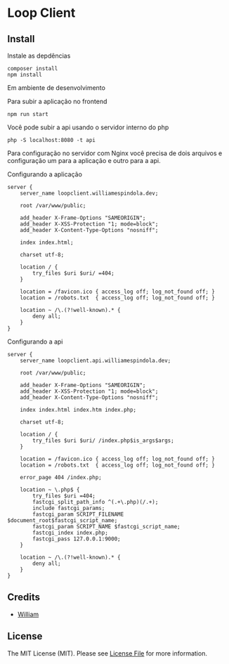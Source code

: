 # Loop Client

## Install

Instale as depdências

```shell
composer install
npm install
```

Em ambiente de desenvolvimento

Para subir a aplicação no frontend
```shell
npm run start
```

Você pode subir a api usando o servidor interno do php
```shell
php -S localhost:8080 -t api
```

Para configuração no servidor com Nginx você precisa de dois arquivos
e configuração um para a aplicação e outro para a api.

Configurando a aplicação
```nginx
server {
    server_name loopclient.williamespindola.dev;

    root /var/www/public;

    add_header X-Frame-Options "SAMEORIGIN";
    add_header X-XSS-Protection "1; mode=block";
    add_header X-Content-Type-Options "nosniff";

    index index.html;

    charset utf-8;

    location / {
        try_files $uri $uri/ =404;
    }

    location = /favicon.ico { access_log off; log_not_found off; }
    location = /robots.txt  { access_log off; log_not_found off; }

    location ~ /\.(?!well-known).* {
        deny all;
    }
}
```

Configurando a api

```nginx
server {
    server_name loopclient.api.williamespindola.dev;

    root /var/www/public;

    add_header X-Frame-Options "SAMEORIGIN";
    add_header X-XSS-Protection "1; mode=block";
    add_header X-Content-Type-Options "nosniff";

    index index.html index.htm index.php;

    charset utf-8;

    location / {
        try_files $uri $uri/ /index.php$is_args$args;
    }

    location = /favicon.ico { access_log off; log_not_found off; }
    location = /robots.txt  { access_log off; log_not_found off; }

    error_page 404 /index.php;

    location ~ \.php$ {
        try_files $uri =404;
        fastcgi_split_path_info ^(.+\.php)(/.+);
        include fastcgi_params;
        fastcgi_param SCRIPT_FILENAME $document_root$fastcgi_script_name;
        fastcgi_param SCRIPT_NAME $fastcgi_script_name;
        fastcgi_index index.php;
        fastcgi_pass 127.0.0.1:9000;
    }

    location ~ /\.(?!well-known).* {
        deny all;
    }
}
```

## Credits

- [William][link-author]

## License

The MIT License (MIT). Please see [License File](LICENSE.md) for more information.

[link-author]: https://github.com/williamespindola
